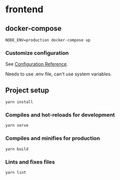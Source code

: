 # frontend

## docker-compose

```shell
NODE_ENV=production docker-compose up
```

### Customize configuration
See [Configuration Reference](https://cli.vuejs.org/env/).

Needs to use .env file, can't use system variables. 

## Project setup
```
yarn install
```

### Compiles and hot-reloads for development
```
yarn serve
```

### Compiles and minifies for production
```
yarn build
```

### Lints and fixes files
```
yarn lint
```

